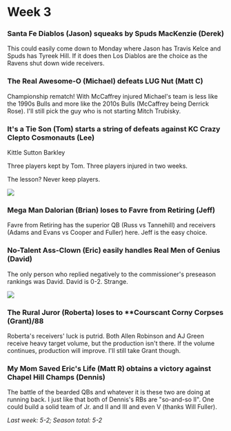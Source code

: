 # Week 3


### **Santa Fe Diablos (Jason)** squeaks by Spuds MacKenzie (Derek)
This could easily come down to Monday where Jason has Travis Kelce and Spuds has Tyreek Hill. If it does then Los Diablos are the choice as the Ravens shut down wide receivers. 

### **The Real Awesome-O (Michael)** defeats LUG Nut (Matt C)
Championship rematch! With McCaffrey injured Michael's team is less like the 1990s Bulls and more like the 2010s Bulls (McCaffrey being Derrick Rose). I'll still pick the guy who is not starting Mitch Trubisky. 

### It's a Tie Son (Tom) starts a string of defeats against **KC Crazy Clepto Cosmonauts (Lee)**
Kittle
Sutton
Barkley

Three players kept by Tom. Three players injured in two weeks. 

The lesson? Never keep players. 

![](https://media.giphy.com/media/xT8qBrzsdGKS2fJ7FK/giphy.gif)

### Mega Man Dalorian (Brian) loses to **Favre from Retiring (Jeff)**
Favre from Retiring has the superior QB (Russ vs Tannehill) and receivers (Adams and Evans vs Cooper and Fuller) here. Jeff is the easy choice. 

### **No-Talent Ass-Clown (Eric)** easily handles Real Men of Genius (David)
The only person who replied negatively to the commissioner's preseason rankings was David. David is 0-2. Strange. 

![](https://img.gifglobe.com/grabs/brentcloud/S01E03/gif/s819k3Mt10FI.gif)

### The Rural Juror (Roberta) loses to **Courscant Corny Corpses (Grant)/88
Roberta's receivers' luck is putrid. Both Allen Robinson and AJ Green receive heavy target volume, but the production isn't there. If the volume continues, production will improve. I'll still take Grant though.

### **My Mom Saved Eric's Life (Matt R)** obtains a victory against Chapel Hill Champs (Dennis)
The battle of the bearded QBs and whatever it is these two are doing at running back. I just like that both of Dennis's RBs are "so-and-so II". One could build a solid team of Jr. and II and III and even V (thanks Will Fuller).

*Last week: 5-2; Season total: 5-2*
